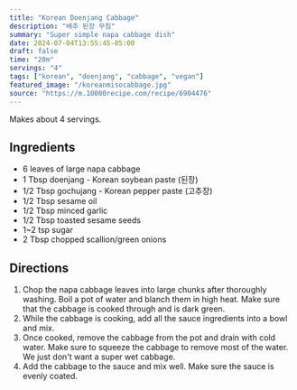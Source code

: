 ```yaml
---
title: "Korean Doenjang Cabbage"
description: "배추 된장 무침"
summary: "Super simple napa cabbage dish"
date: 2024-07-04T13:55:45-05:00
draft: false
time: "20m"
servings: "4"
tags: ["korean", "doenjang", "cabbage", "vegan"]
featured_image: "/koreanmisocabbage.jpg"
source: "https://m.10000recipe.com/recipe/6904476"
---
```


Makes about 4 servings.

## Ingredients

- 6 leaves of large napa cabbage
- 1 Tbsp doenjang - Korean soybean paste (된장)
- 1/2 Tbsp gochujang - Korean pepper paste (고추장)
- 1/2 Tbsp sesame oil
- 1/2 Tbsp minced garlic
- 1/2 Tbsp toasted sesame seeds
- 1~2 tsp sugar
- 2 Tbsp chopped scallion/green onions

## Directions

1. Chop the napa cabbage leaves into large chunks after thoroughly washing. Boil a pot of water and blanch them in high heat. Make sure that the cabbage is cooked through and is dark green.
2. While the cabbage is cooking, add all the sauce ingredients into a bowl and mix.
3. Once cooked, remove the cabbage from the pot and drain with cold water. Make sure to squeeze the cabbage to remove most of the water. We just don't want a super wet cabbage.
4. Add the cabbage to the sauce and mix well. Make sure the sauce is evenly coated.